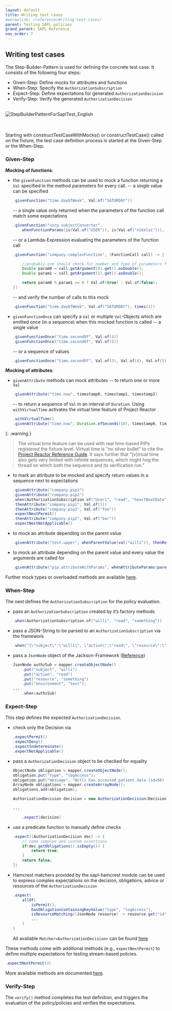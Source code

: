 ```yaml
---
layout: default
title: Writing test cases
#permalink: /reference/Writing-test-cases/
parent: Testing SAPL policies
grand_parent: SAPL Reference
nav_order: 7
---
```


## Writing test cases

The Step-Builder-Pattern is used for defining the concrete test case. It consists of the following four steps:

- Given-Step: Define mocks for attributes and functions
- When-Step: Specify the `AuthorizationSubscription`
- Expect-Step: Define expectations for generated `AuthorizationDecision`
- Verify-Step: Verify the generated `AuthorizationDecision`
<br><br>

![StepBuilderPatternForSaplTest_English](/docs/3.0.0-SNAPSHOT-MD/assets/sapl_reference_images/StepBuilderPatternForSaplTest_English.svg)

<br><br>
Starting with constructTestCaseWithMocks() or constructTestCase() called on the fixture, the test case definition process is started at the Given-Step or the When-Step.

### Given-Step

**Mocking of functions**:

- the `givenFunction` methods can be used to mock a function returning a `Val` specified in the method parameters for every call. 
  -- a single value can be specified

    ```java
    .givenFunction("time.dayOfWeek", Val.of("SATURDAY"))
    ```
  -- a single value only returned when the parameters of the function call match some expectations

    ```java
    .givenFunction("corp.subjectConverter",
        whenFunctionParams(is(Val.of("USER")), is(Val.of("nikolai"))), Val.of("ROLE_ADMIN"))
    ```
  -- or a Lambda-Expression evaluating the parameters of the function call

    ```java
    .givenFunction("company.complexFunction", (FunctionCall call) -> {
    
        //probably one should check for number and type of parameters first
        Double param0 = call.getArgument(0).get().asDouble();
        Double param1 = call.getArgument(1).get().asDouble();
    
        return param0 % param1 == 0 ? Val.of(true) : Val.of(false);
    })
    ```
  -- and verify the number of calls to this mock

    ```java
    .givenFunction("time.dayOfWeek", Val.of("SATURDAY"), times(1))
    ```
- `givenFunctionOnce` can specify a `Val` or multiple `Val`\-Objects which are emitted once (in a sequence) when this mocked function is called 
  -- a single value

    ```java
    .givenFunctionOnce("time.secondOf", Val.of(4))
    .givenFunctionOnce("time.secondOf", Val.of(5))
    ```
  -- or a sequence of values

    ```java
    .givenFunctionOnce("time.secondOf", Val.of(3), Val.of(4), Val.of(5))
    ```

**Mocking of attributes**:

- `givenAttribute` methods can mock attributes 
  -- to return one or more `Val`

    ```java
    .givenAttribute("time.now", timestamp0, timestamp1, timestamp2)
    ```
  -- to return a sequence of `Val` in an interval of `Duration`. Using `withVirtualTime` activates the virtual time feature of Project Reactor

    ```java
    .withVirtualTime()
    .givenAttribute("time.now", Duration.ofSeconds(10), timestamp0, timestamp1, timestamp2, timestamp3, timestamp4, timestamp5)
    ```

{: .warning }
> The virtual time feature can be used with real time-based PIPs registered the fixture level. Virtual time is "no silver bullet" to cite the [Project Reactor Reference Guide](https://projectreactor.io/docs/core/release/reference/#_manipulating_time). It says further that "\[v\]irtual time also gets very limited with infinite sequences, which might hog the thread on which both the sequence and its verification run."


  - to mark an attribute to be mocked and specify return values in a sequence next to expectations

    ```java
    .givenAttribute("company.pip1")
    .givenAttribute("company.pip2")
    .when(AuthorizationSubscription.of("User1", "read", "heartBeatData"))
    .thenAttribute("company.pip1", Val.of(1))
    .thenAttribute("company.pip2", Val.of("foo"))
    .expectNextPermit()
    .thenAttribute("company.pip2", Val.of("bar"))
    .expectNextNotApplicable()
    ```
  - to mock an attribute depending on the parent value

    ```java
    .givenAttribute("test.upper", whenParentValue(val("willi")), thenReturn(Val.of("WILLI")))
    ```
  - to mock an attribute depending on the parent value and every value the arguments are called for

    ```java
    .givenAttribute("pip.attributeWithParams", whenAttributeParams(parentValue(val(true)), arguments(val(2), val(2))), thenReturn(Val.of(true)))
    ```

Further mock types or overloaded methods are available [here](https://github.com/heutelbeck/sapl-policy-engine/blob/master/sapl-test/src/main/java/io/sapl/test/steps/GivenStep.java).

### When-Step

The next defines the `AuthorizationSubscription` for the policy evaluation.

- pass an `AuthorizationSubscription` created by it’s factory methods

  ```java
  .when(AuthorizationSubscription.of("willi", "read", "something"))
  ```
- pass a JSON-String to be parsed to an `AuthorizationSubscription` via the framework

  ```java
  .when("{\"subject\":\"willi\", \"action\":\"read\", \"resource\":\"something\", \"environment\":{}}")
  ```
- pass a `JsonNode` object of the Jackson-Framework ([Reference](https://fasterxml.github.io/jackson-databind/javadoc/2.7/com/fasterxml/jackson/databind/JsonNode.html))

  ```java
  JsonNode authzSub = mapper.createObjectNode()
      .put("subject", "willi")
      .put("action", "read")
      .put("resource", "something")
      .put("environment", "test");
  ...
      .when(authzSub)
  ```

### Expect-Step

This step defines the expected `AuthorizationDecision`.

- check only the Decision via

  ```java
  .expectPermit()
  .expectDeny()
  .expectIndeterminate()
  .expectNotApplicable()
  ```
- pass a `AuthorizationDecision` object to be checked for equality

  ```java
  ObjectNode obligation = mapper.createObjectNode();
  obligation.put("type", "logAccess");
  obligation.put("message", "Willi has accessed patient data (id=56) as an administrator.");
  ArrayNode obligations = mapper.createArrayNode();
  obligations.add(obligation);
  
  AuthorizationDecision decision = new AuthorizationDecision(Decision.PERMIT).withObligations(obligations);
  
  ...
  
      .expect(decision)
  ```
- use a predicate function to manually define checks

  ```java
  .expect((AuthorizationDecision dec) -> {
      // some complex and custom assertions
      if(dec.getObligations().isEmpty()) {
          return true;
      }
      return false;
  })
  ```
- Hamcrest matchers provided by the sapl-hamcrest module can be used to express complex expectations on the decision, obligations, advice or resources of the `AuthorizationDecision`

  ```java
  .expect(
      allOf(
          isPermit(),
          hasObligationContainingKeyValue("type", "logAccess"),
          isResourceMatching((JsonNode resource) -> resource.get("id").asText().equals("56"))
          ...
      )
  )
  ```

  All available `Matcher<AuthorizationDecision>` can be found [here](https://github.com/heutelbeck/sapl-policy-engine/blob/master/sapl-hamcrest/src/main/java/io/sapl/hamcrest/Matchers.java)

These methods come with additional methods (e.g., `expectNextPermit`) to define multiple expectations for testing stream-based policies.

```java
.expectNextPermit(3)
```

More available methods are documented [here](https://github.com/heutelbeck/sapl-policy-engine/blob/master/sapl-test/src/main/java/io/sapl/test/steps/ExpectStep.jav).

### Verify-Step

The `verify()` method completes the test definition, and triggers the evaluation of the policy/policies and verifies the expectations.
